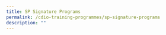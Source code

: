 ```yaml
---
title: SP Signature Programs
permalink: /cdio-training-programmes/sp-signature-programs
description: ""
---
```

